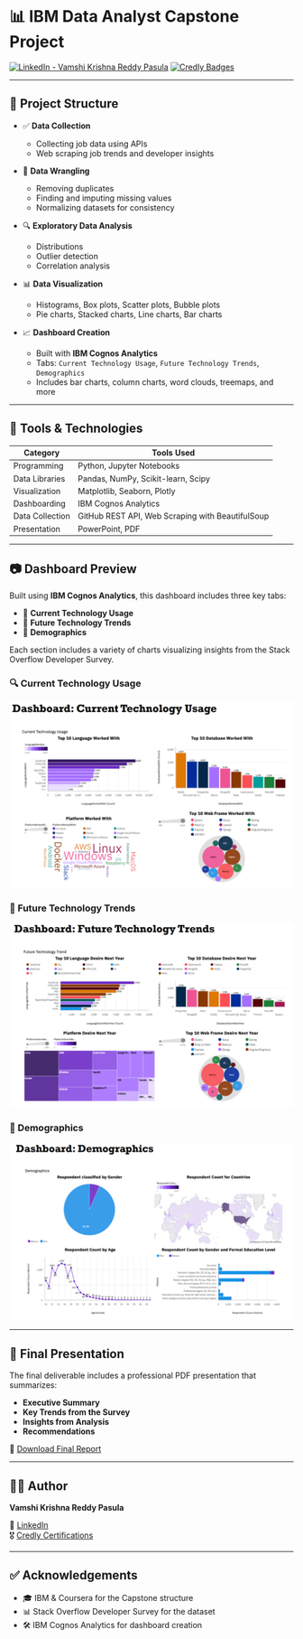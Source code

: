 # 📊 IBM Data Analyst Capstone Project

[![LinkedIn - Vamshi Krishna Reddy Pasula](https://img.shields.io/badge/LinkedIn-Profile-blue?logo=linkedin&style=flat-square)](https://www.linkedin.com/in/vam5h1/)
[![Credly Badges](https://img.shields.io/badge/Credly-Certifications-orange?logo=credly&style=flat-square)](https://www.credly.com/users/vamshi-krishna-reddy-pasula/badges#credly)

---

## 📁 Project Structure

- ✅ **Data Collection**  
  - Collecting job data using APIs  
  - Web scraping job trends and developer insights  

- 🧹 **Data Wrangling**  
  - Removing duplicates  
  - Finding and imputing missing values  
  - Normalizing datasets for consistency  

- 🔍 **Exploratory Data Analysis**  
  - Distributions  
  - Outlier detection  
  - Correlation analysis  

- 📊 **Data Visualization**  
  - Histograms, Box plots, Scatter plots, Bubble plots  
  - Pie charts, Stacked charts, Line charts, Bar charts  

- 📈 **Dashboard Creation**  
  - Built with **IBM Cognos Analytics**  
  - Tabs: `Current Technology Usage`, `Future Technology Trends`, `Demographics`  
  - Includes bar charts, column charts, word clouds, treemaps, and more

---

## 🚀 Tools & Technologies

| Category               | Tools Used                                            |
|------------------------|--------------------------------------------------------|
| Programming            | Python, Jupyter Notebooks                              |
| Data Libraries         | Pandas, NumPy, Scikit-learn, Scipy                     |
| Visualization          | Matplotlib, Seaborn, Plotly                            |
| Dashboarding           | IBM Cognos Analytics                                   |
| Data Collection        | GitHub REST API, Web Scraping with BeautifulSoup       |
| Presentation           | PowerPoint, PDF                                        |

---

## 📷 Dashboard Preview

Built using **IBM Cognos Analytics**, this dashboard includes three key tabs:

- 🔹 **Current Technology Usage**  
- 🔹 **Future Technology Trends**  
- 🔹 **Demographics**

Each section includes a variety of charts visualizing insights from the Stack Overflow Developer Survey.

### 🔍 Current Technology Usage
![Current Technology Usage](./Current%20Technology%20Usage.png)

### 🔮 Future Technology Trends
![Future Technology Trends](./Future%20Technology%20Trends.png)

### 👥 Demographics
![Demographics](./Demographics.png)

---

## 📝 Final Presentation

The final deliverable includes a professional PDF presentation that summarizes:

- **Executive Summary**  
- **Key Trends from the Survey**  
- **Insights from Analysis**  
- **Recommendations**  

📄 [Download Final Report](./DataAnalystPresentation.pdf)

---

## 👨‍💼 Author

**Vamshi Krishna Reddy Pasula**  

🔗 [LinkedIn](https://www.linkedin.com/in/vam5h1/)  
🎖️ [Credly Certifications](https://www.credly.com/users/vamshi-krishna-reddy-pasula/badges#credly)

---

## ✅ Acknowledgements

- 🎓 IBM & Coursera for the Capstone structure  
- 📊 Stack Overflow Developer Survey for the dataset  
- 🛠️ IBM Cognos Analytics for dashboard creation
